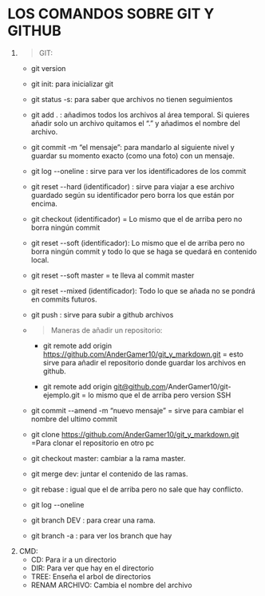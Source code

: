 # LOS COMANDOS SOBRE GIT Y GITHUB
1. >GIT:
    - git version
    - git init: para inicializar git
    - git status -s: para saber que archivos no tienen seguimientos

    - git add . : añadimos todos los archivos al área temporal. Si quieres añadir solo un archivo quitamos el “.” y añadimos el nombre del archivo.

    - git commit -m “el mensaje”: para mandarlo al siguiente nivel y guardar su momento exacto (como una foto) con un mensaje.

    - git log --oneline : sirve para ver los identificadores de los commit

    - git reset --hard (identificador) : sirve para viajar a ese archivo guardado según su identificador pero borra los que están por encima.

    - git checkout (identificador) = Lo mismo que el de arriba pero no borra ningún commit

    - git reset --soft (identificador): Lo mismo que el de arriba pero no borra ningún commit y todo lo que se haga se quedará en contenido local.

    - git reset --soft master = te lleva al commit master

    - git reset --mixed (identificador): Todo lo que se añada no se pondrá en commits futuros.

    - git push : sirve para subir a github archivos
    
    - >Maneras de añadir un repositorio:
        - git remote add origin https://github.com/AnderGamer10/git_y_markdown.git  = esto sirve para añadir el repositorio donde guardar los archivos en github.

        - git remote add origin git@github.com/AnderGamer10/git-ejemplo.git  = lo mismo que el de arriba pero version SSH

    - git commit --amend -m “nuevo mensaje” = sirve para cambiar el nombre del ultimo commit

    - git clone https://github.com/AnderGamer10/git_y_markdown.git =Para clonar el repositorio en otro pc

    - git checkout master: cambiar a la rama master.

    - git merge dev: juntar el contenido de las ramas.

    - git rebase : igual que el de arriba pero no sale que hay conflicto.

    - git log --oneline

    - git branch DEV : para crear una rama.

    - git branch -a : para ver los branch que hay
2. CMD:
    - CD: Para ir a un directorio
    - DIR: Para ver que hay en el directorio
    - TREE: Enseña el arbol de directorios
    - RENAM ARCHIVO: Cambia el nombre del archivo